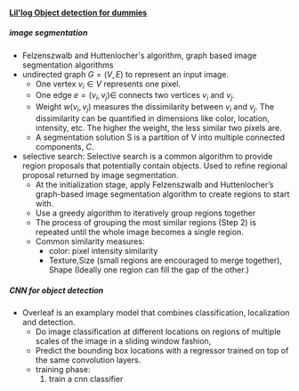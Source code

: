 #### [Lil'log Object detection for dummies](https://lilianweng.github.io/lil-log/2017/10/29/object-recognition-for-dummies-part-1.html)
##### image segmentation
- Felzenszwalb and Huttenlocher's algorithm, graph based image segmentation algorithms
- undirected graph $G=(V,E)$ to represent an input image. 
    + One vertex $v_{i} \in V$ represents one pixel. 
    + One edge $e=(v_i,v_j)\in$ connects two vertices $v_i$ and $v_j$. 
    + Weight $w(v_i,v_j)$ measures the dissimilarity between $v_i$ and $v_j$. The dissimilarity can be quantified in dimensions like color, location, intensity, etc. The higher the weight, the less similar two pixels are. 
    + A segmentation solution S is a partition of V into multiple connected components, ${C}$.
- selective search: Selective search is a common algorithm to provide region proposals that potentially contain objects. Used to refine regional proposal returned by image segmentation.
    + At the initialization stage, apply Felzenszwalb and Huttenlocher’s graph-based image segmentation algorithm to create regions to start with.
    + Use a greedy algorithm to iteratively group regions together
    + The process of grouping the most similar regions (Step 2) is repeated until the whole image becomes a single region.
    + Common similarity measures: 
        * color: pixel intensity similarity
        * Texture,Size (small regions are encouraged to merge together), Shape (Ideally one region can fill the gap of the other.)
##### CNN for object detection 
- Overleaf is an examplary model that combines classification, localization and detection.
    + Do image classification at different locations on regions of multiple scales of the image in a sliding window fashion, 
    + Predict the bounding box locations with a regressor trained on top of the same convolution layers.
    + training phase:
        1. train a cnn classifier 
